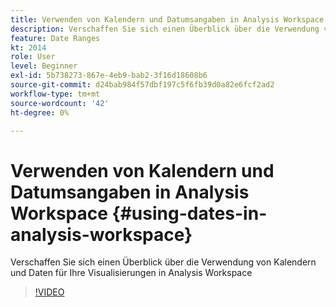 ```yaml
---
title: Verwenden von Kalendern und Datumsangaben in Analysis Workspace
description: Verschaffen Sie sich einen Überblick über die Verwendung von Kalendern und Daten für Ihre Visualisierungen in Analysis Workspace
feature: Date Ranges
kt: 2014
role: User
level: Beginner
exl-id: 5b738273-867e-4eb9-bab2-3f16d18608b6
source-git-commit: d24bab984f57dbf197c5f6fb39d0a82e6fcf2ad2
workflow-type: tm+mt
source-wordcount: '42'
ht-degree: 0%

---
```


# Verwenden von Kalendern und Datumsangaben in Analysis Workspace {#using-dates-in-analysis-workspace}

Verschaffen Sie sich einen Überblick über die Verwendung von Kalendern und Daten für Ihre Visualisierungen in Analysis Workspace

>[!VIDEO](https://video.tv.adobe.com/v/327347/?quality=12&learn=on&captions=ger)
